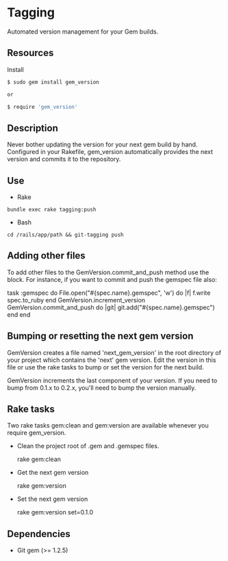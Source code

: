 # Tagging

Automated version management for your Gem builds.

## Resources

Install

```bash
$ sudo gem install gem_version

or

$ require 'gem_version'
```
	
## Description

Never bother updating the version for your next gem build by hand.  Configured in your Rakefile, gem_version automatically provides the next version and commits it to the repository.

## Use

* Rake

`bundle exec rake tagging:push`

* Bash

`cd /rails/app/path && git-tagging push`


## Adding other files

To add other files to the GemVersion.commit_and_push method use the block.  For instance,
if you want to commit and push the gemspec file also:

  task :gemspec do
    File.open("#{spec.name}.gemspec", 'w') do |f|
      f.write spec.to_ruby
    end
    GemVersion.increment_version
    GemVersion.commit_and_push do |git|
      git.add("#{spec.name}.gemspec")
    end
  end

## Bumping or resetting the next gem version

GemVersion creates a file named 'next_gem_version' in the root directory of your project which contains the 'next' gem version.  Edit the version in this file or use the rake tasks to bump or set the version for the next build.

GemVersion increments the last component of your version.  If you need to bump from 0.1.x to 0.2.x, you'll need to bump the version manually.

## Rake tasks

Two rake tasks gem:clean and gem:version are available whenever you require gem_version.

* Clean the project root of .gem and .gemspec files.

  rake gem:clean

* Get the next gem version

  rake gem:version

* Set the next gem version

  rake gem:version set=0.1.0


## Dependencies

* Git gem (>= 1.2.5)
